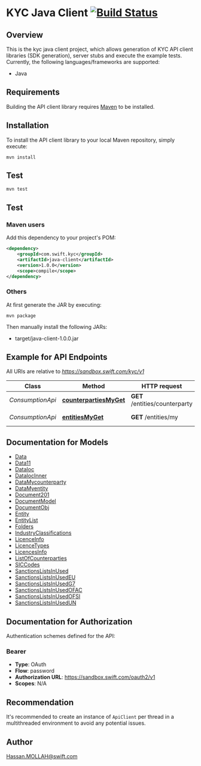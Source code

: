# KYC Java Client [![Build Status](https://travis-ci.com/swiftinc/kyc-java.svg?branch=master)](https://travis-ci.com/swiftinc/kyc-java)

## Overview

This is the kyc java client project, which allows generation of KYC API client libraries (SDK generation), server stubs and execute the example tests. Currently, the following languages/frameworks are supported:

* Java

## Requirements

Building the API client library requires [Maven](https://maven.apache.org/) to be installed.

## Installation

To install the API client library to your local Maven repository, simply execute:

```shell
mvn install
```

## Test

```shell
mvn test
```

## Test
### Maven users

Add this dependency to your project's POM:

```xml
<dependency>
    <groupId>com.swift.kyc</groupId>
    <artifactId>java-client</artifactId>
    <version>1.0.0</version>
    <scope>compile</scope>
</dependency>
```

### Others

At first generate the JAR by executing:

    mvn package

Then manually install the following JARs:

* target/java-client-1.0.0.jar


## Example for API Endpoints

All URIs are relative to *https://sandbox.swift.com/kyc/v1*

Class | Method | HTTP request | Description
------------ | ------------- | ------------- | -------------
*ConsumptionApi* | [**counterpartiesMyGet**](docs/ConsumptionApi.md#counterpartiesMyGet) | **GET** /entities/counterparty | Get My Counterparties
*ConsumptionApi* | [**entitiesMyGet**](docs/ConsumptionApi.md#entitiesMyGet) | **GET** /entities/my | Get My Entities

## Documentation for Models

 - [Data](docs/Data.md)
 - [Data11](docs/Data11.md)
 - [DataIoc](docs/DataIoc.md)
 - [DataIocInner](docs/DataIocInner.md)
 - [DataMycounterparty](docs/DataMycounterparty.md)
 - [DataMyentity](docs/DataMyentity.md)
 - [Document201](docs/Document201.md)
 - [DocumentModel](docs/DocumentModel.md)
 - [DocumentObj](docs/DocumentObj.md)
 - [Entity](docs/Entity.md)
 - [EntityList](docs/EntityList.md)
 - [Folders](docs/Folders.md)
 - [IndustryClassifications](docs/IndustryClassifications.md)
 - [LicenceInfo](docs/LicenceInfo.md)
 - [LicenceTypes](docs/LicenceTypes.md)
 - [LicencesInfo](docs/LicencesInfo.md)
 - [ListOfCounterparties](docs/ListOfCounterparties.md)
 - [SICCodes](docs/SICCodes.md)
 - [SanctionsListsInUsed](docs/SanctionsListsInUsed.md)
 - [SanctionsListsInUsedEU](docs/SanctionsListsInUsedEU.md)
 - [SanctionsListsInUsedG7](docs/SanctionsListsInUsedG7.md)
 - [SanctionsListsInUsedOFAC](docs/SanctionsListsInUsedOFAC.md)
 - [SanctionsListsInUsedOFSI](docs/SanctionsListsInUsedOFSI.md)
 - [SanctionsListsInUsedUN](docs/SanctionsListsInUsedUN.md)


## Documentation for Authorization

Authentication schemes defined for the API:
### Bearer

- **Type**: OAuth
- **Flow**: password
- **Authorization URL**: https://sandbox.swift.com/oauth2/v1
- **Scopes**: N/A


## Recommendation

It's recommended to create an instance of `ApiClient` per thread in a multithreaded environment to avoid any potential issues.

## Author

Hassan.MOLLAH@swift.com

